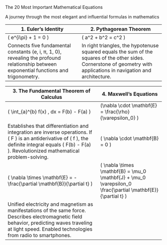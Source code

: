 The 20 Most Important Mathematical Equations

A journey through the most elegant and influential formulas in mathematics

| 1. Euler’s Identity | 2. Pythagorean Theorem |
|---------------------|------------------------|
| \( e^{i\pi} + 1 = 0 \) | \( a^2 + b^2 = c^2 \) |
| Connects five fundamental constants (e, i, π, 1, 0), revealing the profound relationship between exponential functions and trigonometry. | In right triangles, the hypotenuse squared equals the sum of the squares of the other sides. Cornerstone of geometry with applications in navigation and architecture. |

| 3. The Fundamental Theorem of Calculus | 4. Maxwell’s Equations |
|----------------------------------------|------------------------|
| \( \int_{a}^{b} f(x) \, dx = F(b) - F(a) \) | \(\nabla \cdot \mathbf{E} = \frac{\rho}{\varepsilon_0} \)
| Establishes that differentiation and integration are inverse operations. If \( F \) is an antiderivative of \( f \), the definite integral equals \( F(b) - F(a) \). Revolutionized mathematical problem-solving. | \( \nabla \cdot \mathbf{B} = 0 \)
| \( \nabla \times \mathbf{E} = -\frac{\partial \mathbf{B}}{\partial t} \) | \( \nabla \times \mathbf{B} = \mu_0 \mathbf{J} + \mu_0 \varepsilon_0 \frac{\partial \mathbf{E}}{\partial t} \) |
| Unified electricity and magnetism as manifestations of the same force. Describes electromagnetic field behavior, predicting waves traveling at light speed. Enabled technologies from radio to smartphones. |